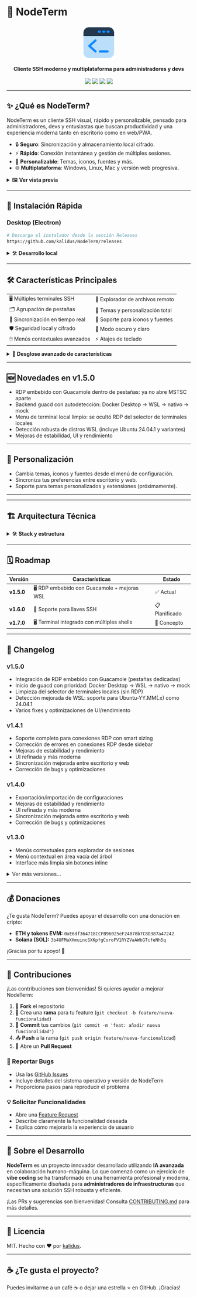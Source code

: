 # 🚀 NodeTerm

<div align="center">
  <img src="src/assets/app-icon.png" alt="NodeTerm Logo" width="96" style="border-radius:16px; margin-bottom:12px;"/>
  <br>
  <b>Cliente SSH moderno y multiplataforma para administradores y devs</b>
  <br><br>
  <a href="https://github.com/kalidus/NodeTerm/releases"><img src="https://img.shields.io/badge/version-1.5.0-blue.svg"/></a>
  <a href="LICENSE"><img src="https://img.shields.io/badge/license-MIT-green.svg"/></a>
  <a href="https://www.electronjs.org/"><img src="https://img.shields.io/badge/electron-latest-brightgreen.svg"/></a>
  <a href="#donaciones"><img src="https://img.shields.io/badge/💰-Donate_Crypto-yellow.svg"/></a>
</div>

---

## ✨ ¿Qué es NodeTerm?

NodeTerm es un cliente SSH visual, rápido y personalizable, pensado para administradores, devs y entusiastas que buscan productividad y una experiencia moderna tanto en escritorio como en web/PWA.

- 🔒 **Seguro**: Sincronización y almacenamiento local cifrado.
- ⚡ **Rápido**: Conexión instantánea y gestión de múltiples sesiones.
- 🎨 **Personalizable**: Temas, iconos, fuentes y más.
- 🌐 **Multiplataforma**: Windows, Linux, Mac y versión web progresiva.

<details>
<summary>🖼️ <strong>Ver vista previa</strong></summary>

<div align="center">
  <img src="src/assets/screenshot-main.png" alt="NodeTerm Screenshot" width="600"/>
</div>

</details>

---

## 🚀 Instalación Rápida

### Desktop (Electron)
```sh
# Descarga el instalador desde la sección Releases
https://github.com/kalidus/NodeTerm/releases
```

<details>
<summary>🛠️ <strong>Desarrollo local</strong></summary>

```sh
# Clonar el repositorio
git clone https://github.com/kalidus/NodeTerm.git
cd NodeTerm

# Instalar dependencias
npm install

# Modo desarrollo
npm run dev

# Construir ejecutable
npm run build:win
```

</details>

---

## 🛠️ Características Principales

|  |  |
|--|--|
| 🖥️ Múltiples terminales SSH | 📁 Explorador de archivos remoto |
| 🗂️ Agrupación de pestañas   | 🎨 Temas y personalización total |
| 🔄 Sincronización en tiempo real | 🧩 Soporte para iconos y fuentes |
| 🛡️ Seguridad local y cifrado | 🌙 Modo oscuro y claro |
| 🖱️ Menús contextuales avanzados | ⚡ Atajos de teclado |

<details>
<summary>🔎 <strong>Desglose avanzado de características</strong></summary>

### 🔄 **Sistema de Splits Avanzado**
- Splits horizontales y verticales con redimensionamiento fluido
- Menú contextual intuitivo para elegir orientación
- Barras de separación responsive
- Reutilización de sesiones SSH existentes

### 🌐 **Gestión SSH Profesional**
- Soporte completo para bastiones Wallix
- Autenticación por usuario/contraseña
- Organización jerárquica de sesiones en carpetas
- Agrupación de pestañas por proyectos
- Pool de conexiones para optimización de recursos

### 📊 **Monitoreo y Estadísticas**
- CPU, RAM y carga del sistema en tiempo real
- Gráficas de histórico de rendimiento
- Detección automática de distribuciones Linux
- Indicadores visuales de estado de conexión

### 🎨 **Personalización Total**
- Múltiples temas para terminal y UI
- Fuentes personalizables (FiraCode, JetBrains Mono, etc.)
- Temas de iconos (Material, VSCode, etc.)
- Interfaz responsive y moderna

### 📁 **Explorador de Archivos Integrado**
- Navegación remota por SSH
- Operaciones de archivos (copiar, pegar, eliminar)
- Búsqueda y filtrado inteligente
- Temas de color personalizables

</details>

---

## 🆕 Novedades en v1.5.0

- RDP embebido con Guacamole dentro de pestañas: ya no abre MSTSC aparte
- Backend guacd con autodetección: Docker Desktop → WSL → nativo → mock
- Menu de terminal local limpio: se ocultó RDP del selector de terminales locales
- Detección robusta de distros WSL (incluye Ubuntu 24.04.1 y variantes)
- Mejoras de estabilidad, UI y rendimiento

---

## 🎨 Personalización

- Cambia temas, iconos y fuentes desde el menú de configuración.
- Sincroniza tus preferencias entre escritorio y web.
- Soporte para temas personalizados y extensiones (próximamente).

---

---

## 🏗️ Arquitectura Técnica

<details>
<summary>🛠️ <strong>Stack y estructura</strong></summary>

**Stack Tecnológico**
```
Frontend:  React 18 + PrimeReact + React Icons
Backend:   Electron 28 + Node.js
SSH:       node-ssh + ssh2-promise  
Terminal:  xterm.js + addons
Build:     Webpack 5 + Babel
```

**Estructura del Proyecto**
```
NodeTerm/
├── 📁 src/
│   ├── 📁 components/     # Componentes React
│   ├── 📁 assets/         # Estilos CSS
│   └── 📄 themes.js       # Temas del terminal
├── 📄 main.js             # Proceso principal Electron
├── 📄 preload.js          # Script de preload
└── 📄 webpack.config.js   # Configuración Webpack
```

</details>

---

## 🗓️ Roadmap

| Versión | Características | Estado |
|---------|----------------|--------|
| **v1.5.0** | 🖥️ RDP embebido con Guacamole + mejoras WSL | ✅ Actual |
| **v1.6.0** | 🔑 Soporte para llaves SSH | 📋 Planificado |
| **v1.7.0** | 🖥️ Terminal integrado con múltiples shells | 💭 Concepto |

---

## 📝 Changelog

### v1.5.0
- Integración de RDP embebido con Guacamole (pestañas dedicadas)
- Inicio de guacd con prioridad: Docker Desktop → WSL → nativo → mock
- Limpieza del selector de terminales locales (sin RDP)
- Detección mejorada de WSL: soporte para Ubuntu-YY.MM(.x) como 24.04.1
- Varios fixes y optimizaciones de UI/rendimiento

### v1.4.1
- Soporte completo para conexiones RDP con smart sizing
- Corrección de errores en conexiones RDP desde sidebar
- Mejoras de estabilidad y rendimiento
- UI refinada y más moderna
- Sincronización mejorada entre escritorio y web
- Corrección de bugs y optimizaciones

### v1.4.0
- Exportación/importación de configuraciones
- Mejoras de estabilidad y rendimiento
- UI refinada y más moderna
- Sincronización mejorada entre escritorio y web
- Corrección de bugs y optimizaciones

### v1.3.0
- Menús contextuales para explorador de sesiones
- Menú contextual en área vacía del árbol
- Interface más limpia sin botones inline

<details>
<summary>Ver más versiones...</summary>

### v1.2.0
- Sistema de versionado implementado
- Diálogo "Acerca de" con información completa
- Versión mostrada en barra de estado
- Interfaz mejorada con diseño profesional

### v1.1.0
- Panel lateral optimizado
- Iconos automáticos por distribución Linux
- Sistema de overflow inteligente
- Funcionalidad move-to-front
- Corrección de memory leaks

</details>

---

## 💰 Donaciones

¿Te gusta NodeTerm? Puedes apoyar el desarrollo con una donación en cripto:

- **ETH y tokens EVM:** `0xE6df364718CCFB96025eF24078b7C8D387a47242`
- **Solana (SOL):** `3b4UFMaXHmuincSXKpfgCoroFV1RYZVaAWbGTcfeNh5q`

¡Gracias por tu apoyo! 🙏

---

## 🤝 Contribuciones

¡Las contribuciones son bienvenidas! Si quieres ayudar a mejorar NodeTerm:

1. 🍴 **Fork** el repositorio
2. 🌿 Crea una **rama** para tu feature (`git checkout -b feature/nueva-funcionalidad`)
3. 💾 **Commit** tus cambios (`git commit -m 'feat: añadir nueva funcionalidad'`)
4. 📤 **Push** a la rama (`git push origin feature/nueva-funcionalidad`)
5. 🔄 Abre un **Pull Request**

### 🐛 Reportar Bugs
- Usa las [GitHub Issues](https://github.com/kalidus/NodeTerm/issues)
- Incluye detalles del sistema operativo y versión de NodeTerm
- Proporciona pasos para reproducir el problema

### 💡 Solicitar Funcionalidades
- Abre una [Feature Request](https://github.com/kalidus/NodeTerm/issues/new)
- Describe claramente la funcionalidad deseada
- Explica cómo mejoraría la experiencia de usuario

---

## 🤖 Sobre el Desarrollo

**NodeTerm** es un proyecto innovador desarrollado utilizando **IA avanzada** en colaboración humano-máquina. Lo que comenzó como un ejercicio de **vibe coding** se ha transformado en una herramienta profesional y moderna, específicamente diseñada para **administradores de infraestructuras** que necesitan una solución SSH robusta y eficiente.

¡Las PRs y sugerencias son bienvenidas! Consulta [CONTRIBUTING.md](CONTRIBUTING.md) para más detalles.

---

## 📄 Licencia

MIT. Hecho con ❤️ por [kalidus](https://github.com/kalidus).

---

## ☕ ¿Te gusta el proyecto?

Puedes invitarme a un café ☕ o dejar una estrella ⭐ en GitHub. ¡Gracias! 
